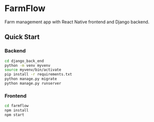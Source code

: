 # FarmFlow

Farm management app with React Native frontend and Django backend.

## Quick Start

### Backend
```bash
cd django_back_end
python -m venv myvenv
source myvenv/bin/activate  
pip install -r requirements.txt 
python manage.py migrate
python manage.py runserver
```

### Frontend
```bash
cd farmflow
npm install 
npm start
```